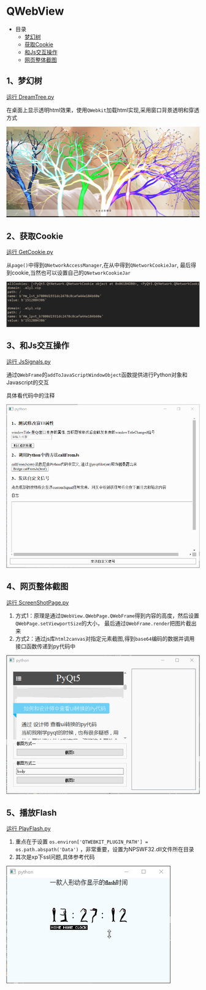 # QWebView

- 目录
  - [梦幻树](#1梦幻树)
  - [获取Cookie](#2获取Cookie)
  - [和Js交互操作](#3和Js交互操作)
  - [网页整体截图](#4网页整体截图)

## 1、梦幻树
[运行 DreamTree.py](DreamTree.py)

在桌面上显示透明html效果，使用`QWebkit`加载html实现,采用窗口背景透明和穿透方式

![DreamTree](ScreenShot/DreamTree.png)

## 2、获取Cookie
[运行 GetCookie.py](GetCookie.py)

从`page()`中得到`QNetworkAccessManager`,在从中得到`QNetworkCookieJar`,
最后得到cookie,当然也可以设置自己的`QNetworkCookieJar`

![GetCookie](ScreenShot/GetCookie.png)

## 3、和Js交互操作
[运行 JsSignals.py](JsSignals.py)

通过`QWebFrame`的`addToJavaScriptWindowObject`函数提供进行Python对象和Javascript的交互

具体看代码中的注释

![JsSignals](ScreenShot/JsSignals.gif)

## 4、网页整体截图
[运行 ScreenShotPage.py](ScreenShotPage.py)

1. 方式1：原理是通过`QWebView.QWebPage.QWebFrame`得到内容的高度，然后设置`QWebPage.setViewportSize`的大小，
最后通过`QWebFrame.render`把图片截出来
2. 方式2：通过js库`html2canvas`对指定元素截图,得到`base64`编码的数据并调用接口函数传递到py代码中

![ScreenShotPage](ScreenShot/ScreenShotPage.gif)

## 5、播放Flash
[运行 PlayFlash.py](PlayFlash.py)

1. 重点在于设置 `os.environ['QTWEBKIT_PLUGIN_PATH'] = os.path.abspath('Data')` ，非常重要，设置为NPSWF32.dll文件所在目录
2. 其次是xp下ssl问题,具体参考代码

![PlayFlash](ScreenShot/PlayFlash.gif)